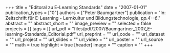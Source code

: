 +++
title = "Editoral zu E-Learning Standards"
date = "2007-01-01"
publication_types = ["0"]
authors = ["Peter Baumgartner"]
publication = "In: Zeitschrift für E-Learning - Lernkultur und Bildungstechnologie, _pp.4--6_."
abstract = ""
abstract_short = ""
image_preview = ""
selected = false
projects = []
tags = []
url_pdf = "files/pdf/2007/Baumgartner_2007_E-learning-Standards_Editorial.pdf"
url_preprint = ""
url_code = ""
url_dataset = ""
url_project = ""
url_slides = ""
url_video = ""
url_poster = ""
url_source = ""
math = true
highlight = true
[header]
image = ""
caption = ""
+++
